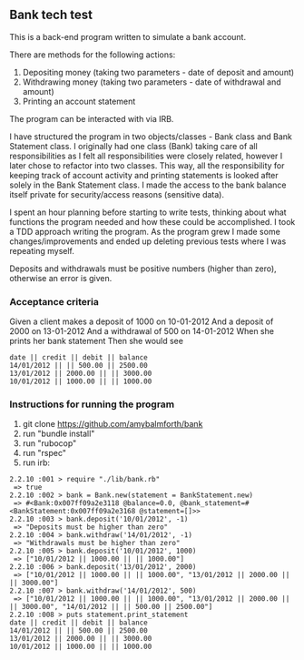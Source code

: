 ## Bank tech test

This is a back-end program written to simulate a bank account.

There are methods for the following actions:

1) Depositing money (taking two parameters - date of deposit and amount)
2) Withdrawing money (taking two parameters - date of withdrawal and amount)
3) Printing an account statement

The program can be interacted with via IRB.

I have structured the program in two objects/classes - Bank class and Bank Statement class. I originally had one class (Bank) taking care of all responsibilities as I felt all responsibilities were closely related, however I later chose to refactor into two classes. This way, all the responsibility for keeping track of account activity and printing statements is looked after solely in the Bank Statement class. I made the access to the bank balance itself private for security/access reasons (sensitive data).

I spent an hour planning before starting to write tests, thinking about what functions the program needed and how these could be accomplished. I took a TDD approach writing the program. As the program grew I made some changes/improvements and ended up deleting previous tests where I was repeating myself.

Deposits and withdrawals must be positive numbers (higher than zero), otherwise an error is given.

### Acceptance criteria

Given a client makes a deposit of 1000 on 10-01-2012
And a deposit of 2000 on 13-01-2012
And a withdrawal of 500 on 14-01-2012
When she prints her bank statement
Then she would see

```
date || credit || debit || balance
14/01/2012 || || 500.00 || 2500.00
13/01/2012 || 2000.00 || || 3000.00
10/01/2012 || 1000.00 || || 1000.00
```

### Instructions for running the program

1) git clone https://github.com/amybalmforth/bank
2) run "bundle install"
3) run "rubocop"
4) run "rspec"
5) run irb:

```
2.2.10 :001 > require "./lib/bank.rb"
 => true
2.2.10 :002 > bank = Bank.new(statement = BankStatement.new)
 => #<Bank:0x007ff09a2e3118 @balance=0.0, @bank_statement=#<BankStatement:0x007ff09a2e3168 @statement=[]>>
2.2.10 :003 > bank.deposit('10/01/2012', -1)
 => "Deposits must be higher than zero"
2.2.10 :004 > bank.withdraw('14/01/2012', -1)
 => "Withdrawals must be higher than zero"
2.2.10 :005 > bank.deposit('10/01/2012', 1000)
 => ["10/01/2012 || 1000.00 || || 1000.00"]
2.2.10 :006 > bank.deposit('13/01/2012', 2000)
 => ["10/01/2012 || 1000.00 || || 1000.00", "13/01/2012 || 2000.00 || || 3000.00"]
2.2.10 :007 > bank.withdraw('14/01/2012', 500)
 => ["10/01/2012 || 1000.00 || || 1000.00", "13/01/2012 || 2000.00 || || 3000.00", "14/01/2012 || || 500.00 || 2500.00"]
2.2.10 :008 > puts statement.print_statement
date || credit || debit || balance
14/01/2012 || || 500.00 || 2500.00
13/01/2012 || 2000.00 || || 3000.00
10/01/2012 || 1000.00 || || 1000.00
```
